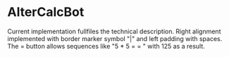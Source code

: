 # AlterCalcBot

Current implementation fullfiles the technical description.
Right alignment implemented with border marker symbol "|" and left padding with spaces.
The = button allows sequences like "5 * 5 = = " with 125 as a result.
